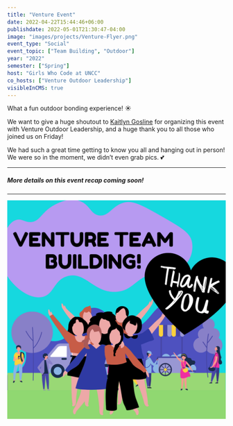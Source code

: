 ```yaml
---
title: "Venture Event"
date: 2022-04-22T15:44:46+06:00
publishdate: 2022-05-01T21:30:47-04:00
image: "images/projects/Venture-Flyer.png"
event_type: "Social"
event_topic: ["Team Building", "Outdoor"]
year: "2022"
semester: ["Spring"]
host: "Girls Who Code at UNCC"
co_hosts: ["Venture Outdoor Leadership"]
visibleInCMS: true
---
```


What a fun outdoor bonding experience! ☀️

We want to give a huge shoutout to [Kaitlyn Gosline](https://www.linkedin.com/in/kaitlyn-g-434256116/) for organizing this event with Venture Outdoor Leadership, and a huge thank you to all those who joined us on Friday!

We had such a great time getting to know you all and hanging out in person! We were so in the moment, we didn’t even grab pics. 💕

---
##### More details on this event recap coming soon!
---

![Venture Recap](../../images/projects/Venture-Recap.png)
